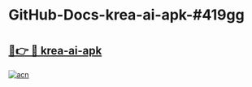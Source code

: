 # GitHub-Docs-krea-ai-apk-#419gg

# <h2><a href="https://andorid.site?title=krea-ai-apk&ref=07A">🔗👉 🔴 krea-ai-apk</a></h2>

[![acn](https://github.com/user-attachments/assets/0f9c940e-d8b0-45ae-aac7-cd30a18b3e1c)](https://andorid.site?title=krea-ai-apk&ref=07A)

